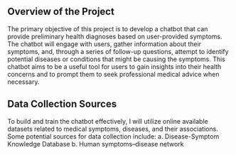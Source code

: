 ## Overview of the Project
The primary objective of this project is to develop a chatbot that can provide preliminary health diagnoses based on user-provided symptoms. The chatbot will engage with users, gather information about their symptoms, and, through a series of follow-up questions, attempt to identify potential diseases or conditions that might be causing the symptoms. This chatbot aims to be a useful tool for users to gain insights into their health concerns and to prompt them to seek professional medical advice when necessary.

## Data Collection Sources
To build and train the chatbot effectively, I will utilize online available datasets related to medical symptoms, diseases, and their associations. Some potential sources for data collection include:
a.	Disease-Symptom Knowledge Database
b.	Human symptoms–disease network
